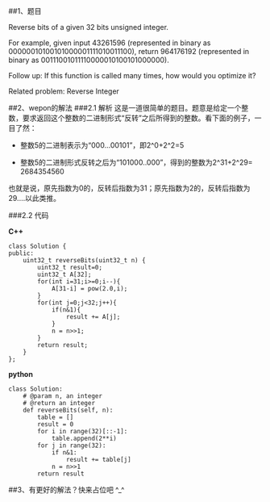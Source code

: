 ##1、题目

Reverse bits of a given 32 bits unsigned integer.

For example, given input 43261596 (represented in binary as 00000010100101000001111010011100), return 964176192 (represented in binary as 00111001011110000010100101000000).

Follow up:
If this function is called many times, how would you optimize it?

Related problem: Reverse Integer

##2、wepon的解法
###2.1 解析
这是一道很简单的题目。题意是给定一个整数，要求返回这个整数的二进制形式“反转”之后所得到的整数。看下面的例子，一目了然：

- 整数5的二进制表示为“000...00101”，即2^0+2^2=5

- 整数5的二进制形式反转之后为“101000..000”，得到的整数为2^31+2^29= 2684354560

也就是说，原先指数为0的，反转后指数为31；原先指数为2的，反转后指数为29....以此类推。




###2.2 代码

**C++**

    class Solution {
    public:
        uint32_t reverseBits(uint32_t n) {
            uint32_t result=0;
            uint32_t A[32];
            for(int i=31;i>=0;i--){
                A[31-i] = pow(2.0,i);
            }
            for(int j=0;j<32;j++){
                if(n&1){
                    result += A[j];
                }
                n = n>>1;
            }
            return result;
        }
    };



**python**

    class Solution:
        # @param n, an integer
        # @return an integer
        def reverseBits(self, n):
            table = []
            result = 0
            for i in range(32)[::-1]:
                table.append(2**i)
            for j in range(32):
                if n&1:
                    result += table[j]
                n = n>>1
            return result
            


##3、有更好的解法？快来占位吧 ^_^